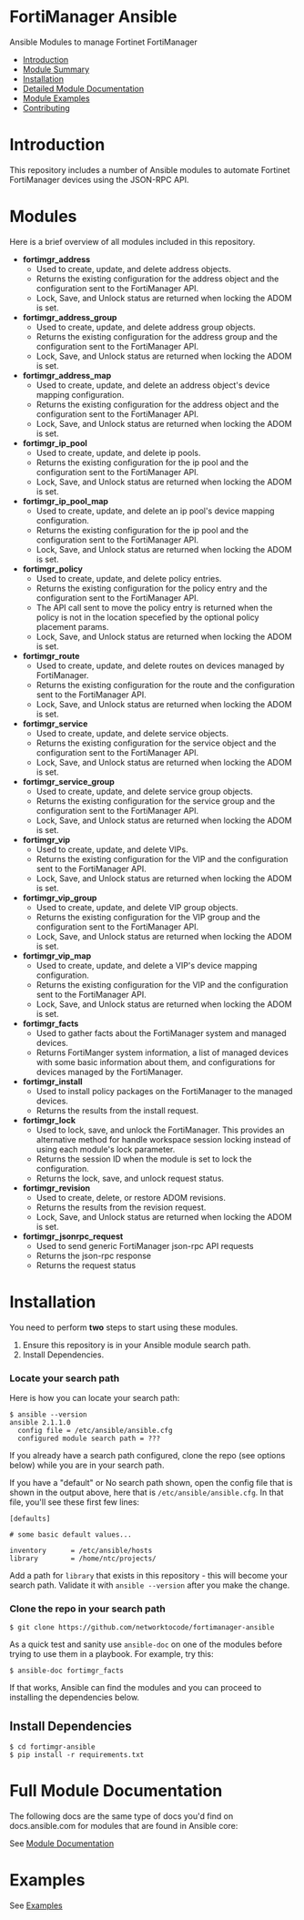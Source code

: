 # FortiManager Ansible
Ansible Modules to manage Fortinet FortiManager

* [Introduction](#introduction)
* [Module Summary](#modules)
* [Installation](#installation)
* [Detailed Module Documentation](#full-module-documentation)
* [Module Examples](#examples)
* [Contributing](#contributing)

# Introduction

This repository includes a number of Ansible modules to automate Fortinet FortiManager devices using the JSON-RPC API.

# Modules

Here is a brief overview of all modules included in this repository.

* **fortimgr_address**
  + Used to create, update, and delete address objects.
  + Returns the existing configuration for the address object and the configuration sent to the FortiManager API.
  + Lock, Save, and Unlock status are returned when locking the ADOM is set.
* **fortimgr_address_group**
  + Used to create, update, and delete address group objects.
  + Returns the existing configuration for the address group and the configuration sent to the FortiManager API.
  + Lock, Save, and Unlock status are returned when locking the ADOM is set.
* **fortimgr_address_map**
  + Used to create, update, and delete an address object's device mapping configuration.
  + Returns the existing configuration for the address object and the configuration sent to the FortiManager API.
  + Lock, Save, and Unlock status are returned when locking the ADOM is set.
* **fortimgr_ip_pool**
  + Used to create, update, and delete ip pools.
  + Returns the existing configuration for the ip pool and the configuration sent to the FortiManager API.
  + Lock, Save, and Unlock status are returned when locking the ADOM is set.
* **fortimgr_ip_pool_map**
  + Used to create, update, and delete an ip pool's device mapping configuration.
  + Returns the existing configuration for the ip pool and the configuration sent to the FortiManager API.
  + Lock, Save, and Unlock status are returned when locking the ADOM is set.
* **fortimgr_policy**
  + Used to create, update, and delete policy entries.
  + Returns the existing configuration for the policy entry and the configuration sent to the FortiManager API.
  + The API call sent to move the policy entry is returned when the policy is not in the location specefied by the optional policy placement params.
  + Lock, Save, and Unlock status are returned when locking the ADOM is set.
* **fortimgr_route**
  + Used to create, update, and delete routes on devices managed by FortiManager.
  + Returns the existing configuration for the route and the configuration sent to the FortiManager API.
  + Lock, Save, and Unlock status are returned when locking the ADOM is set.
* **fortimgr_service**
  + Used to create, update, and delete service objects.
  + Returns the existing configuration for the service object and the configuration sent to the FortiManager API.
  + Lock, Save, and Unlock status are returned when locking the ADOM is set.
* **fortimgr_service_group**
  + Used to create, update, and delete service group objects.
  + Returns the existing configuration for the service group and the configuration sent to the FortiManager API.
  + Lock, Save, and Unlock status are returned when locking the ADOM is set.
* **fortimgr_vip**
  + Used to create, update, and delete VIPs.
  + Returns the existing configuration for the VIP and the configuration sent to the FortiManager API.
  + Lock, Save, and Unlock status are returned when locking the ADOM is set.
* **fortimgr_vip_group**
  + Used to create, update, and delete VIP group objects.
  + Returns the existing configuration for the VIP group and the configuration sent to the FortiManager API.
  + Lock, Save, and Unlock status are returned when locking the ADOM is set.
* **fortimgr_vip_map**
  + Used to create, update, and delete a VIP's device mapping configuration.
  + Returns the existing configuration for the VIP and the configuration sent to the FortiManager API.
  + Lock, Save, and Unlock status are returned when locking the ADOM is set.
* **fortimgr_facts**
  + Used to gather facts about the FortiManager system and managed devices.
  + Returns FortiManger system information, a list of managed devices with some basic information about them, and configurations for devices managed by the FortiManager.
* **fortimgr_install**
  + Used to install policy packages on the FortiManager to the managed devices.
  + Returns the results from the install request.
* **fortimgr_lock**
  + Used to lock, save, and unlock the FortiManager. This provides an alternative method for handle workspace session locking instead of using each module's lock parameter.
  + Returns the session ID when the module is set to lock the configuration.
  + Returns the lock, save, and unlock request status.
* **fortimgr_revision**
  + Used to create, delete, or restore ADOM revisions.
  + Returns the results from the revision request.
  + Lock, Save, and Unlock status are returned when locking the ADOM is set.
* **fortimgr_jsonrpc_request**
  + Used to send generic FortiManager json-rpc API requests
  + Returns the json-rpc response
  + Returns the request status


# Installation

You need to perform **two** steps to start using these modules.

1. Ensure this repository is in your Ansible module search path.
2. Install Dependencies.

### Locate your search path
Here is how you can locate your search path:
```
$ ansible --version
ansible 2.1.1.0
  config file = /etc/ansible/ansible.cfg
  configured module search path = ???
```

If you already have a search path configured, clone the repo (see options below) while you are in your search path.

If you have a "default" or No search path shown, open the config file that is shown in the output above, here that is `/etc/ansible/ansible.cfg`.  In that file, you'll see these first few lines:
```
[defaults]

# some basic default values...

inventory      = /etc/ansible/hosts
library        = /home/ntc/projects/
```

Add a path for `library` that exists in this repository - this will become your search path. Validate it with `ansible --version` after you make the change.

### Clone the repo in your search path

```
$ git clone https://github.com/networktocode/fortimanager-ansible
```

As a quick test and sanity use `ansible-doc` on one of the modules before trying to use them in a playbook.  For example, try this:
```
$ ansible-doc fortimgr_facts
```

If that works, Ansible can find the modules and you can proceed to installing the dependencies below.

## Install Dependencies
```
$ cd fortimgr-ansible
$ pip install -r requirements.txt
```


# Full Module Documentation

The following docs are the same type of docs you'd find on docs.ansible.com for modules that are found in Ansible core:

See [Module Documentation](Module_Docs/fortimgr_module_docs.md)

# Examples
See [Examples](examples.md)
